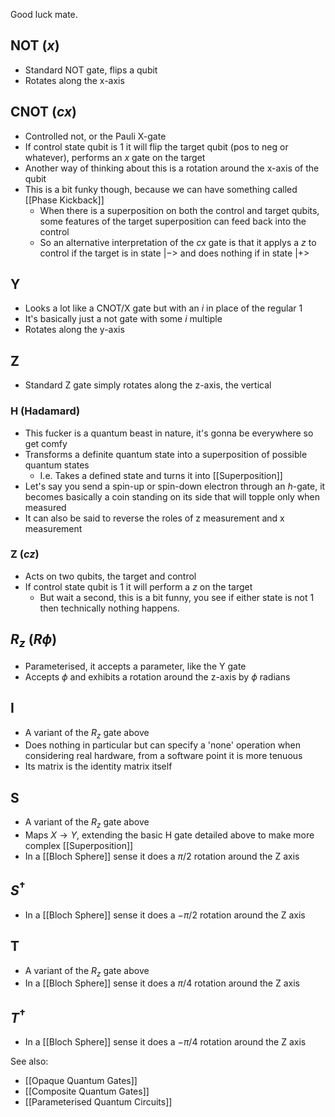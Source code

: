 Good luck mate.

## NOT ($x$)
- Standard NOT gate, flips a qubit
- Rotates along the x-axis

## CNOT ($cx$)
- Controlled not, or the Pauli X-gate
- If control state qubit is 1 it will flip the target qubit (pos to neg or whatever), performs an $x$ gate on the target
- Another way of thinking about this is a rotation around the x-axis of the qubit
- This is a bit funky though, because we can have something called [[Phase Kickback]]
	- When there is a superposition on both the control and target qubits, some features of the target superposition can feed back into the control
	- So an alternative interpretation of the $cx$ gate is that it applys a $z$ to control if the target is in state $|->$ and does nothing if in state $|+>$

## Y
- Looks a lot like a CNOT/X gate but with an $i$ in place of the regular 1
- It's basically just a not gate with some $i$ multiple
- Rotates along the y-axis

## Z
- Standard Z gate simply rotates along the z-axis, the vertical

### H (Hadamard)
- This fucker is a quantum beast in nature, it's gonna be everywhere so get comfy
- Transforms a definite quantum state into a superposition of possible quantum states
	- I.e. Takes a defined state and turns it into [[Superposition]]
- Let's say you send a spin-up or spin-down electron through an $h$-gate, it becomes basically a coin standing on its side that will topple only when measured
- It can also be said to reverse the roles of z measurement and x measurement

### Z ($cz$)
- Acts on two qubits, the target and control
- If control state qubit is 1 it will perform a $z$ on the target
	- But wait a second, this is a bit funny, you see if either state is not 1 then technically nothing happens. 

## $R_z$ ($R\phi$)
- Parameterised, it accepts a parameter, like the Y gate
- Accepts $\phi$ and exhibits a rotation around the z-axis by $\phi$ radians

## I
- A variant of the $R_z$ gate above
- Does nothing in particular but can specify a 'none' operation when considering real hardware, from a software point it is more tenuous
- Its matrix is the identity matrix itself

## S
- A variant of the $R_z$ gate above
- Maps $X \to Y$, extending the basic H gate detailed above to make more complex [[Superposition]]
- In a [[Bloch Sphere]] sense it does a $\pi/2$ rotation around the Z axis

## $S^\dagger$ 
- In a [[Bloch Sphere]] sense it does a $-\pi/2$ rotation around the Z axis

## T
- A variant of the $R_z$ gate above
- In a [[Bloch Sphere]] sense it does a $\pi/4$ rotation around the Z axis

## $T^\dagger$ 
- In a [[Bloch Sphere]] sense it does a $-\pi/4$ rotation around the Z axis


See also:
- [[Opaque Quantum Gates]]
- [[Composite Quantum Gates]]
- [[Parameterised Quantum Circuits]] 